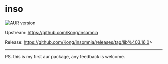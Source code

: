 # inso

![AUR version](https://img.shields.io/aur/version/inso-bin)

Upstream: <https://github.com/Kong/insomnia>

Release: <https://github.com/Kong/insomnia/releases/tag/lib%403.16.0>>

---

PS. this is my first aur package, any feedback is welcome.
